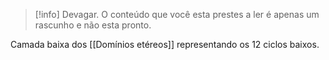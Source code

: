 >[!info] Devagar.
>O conteúdo que você esta prestes a ler é apenas um rascunho e não esta pronto.

Camada baixa dos [[Domínios etéreos]] representando os 12 ciclos baixos.
